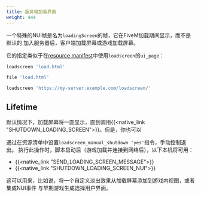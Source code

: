 ```yaml
---
title: 服务端加载界面
weight: 444
---
```


一个特殊的NUI帧是名为`loadingScreen`的帧，它在FiveM加载期间显示，而不是默认的
加入服务器后，客户端加载屏幕或游戏加载屏幕。

它的指定类似于在[resource manifest][resource-manifest]中使用`loadscreen`的`ui_page`：

```lua
loadscreen 'load.html'

file 'load.html'
```


```lua
loadscreen 'https://my-server.example.com/loadscreen/'
```

## Lifetime
默认情况下，加载屏幕将一直显示，直到调用{{<native_link "SHUTDOWN_LOADING_SCREEN">}}。但是，你也可以

通过在资源清单中设置`loadscreen_manual_shutdown 'yes'`指令，手动控制退出。
执行此操作时，脚本启动后（游戏加载并连接到网络后），以下本机将可用：

<!-- #GAMETODO: maybe some sort of comms during load screen would be neat? or correlation to server state? -->

* {{<native_link "SEND_LOADING_SCREEN_MESSAGE">}}
* {{<native_link "SHUTDOWN_LOADING_SCREEN_NUI">}}

这可以用来，比如说，将一个自定义淡出效果从加载屏幕添加到游戏内视图，或者集成NUI事件
与早期游戏生成选择用户界面。

[resource-manifest]: /docs/scripting-reference/resource-manifest/resource-manifest